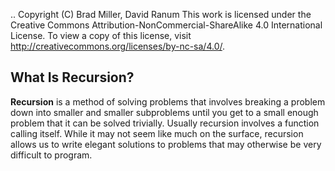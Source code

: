 ..  Copyright (C)  Brad Miller, David Ranum
    This work is licensed under the Creative Commons Attribution-NonCommercial-ShareAlike 4.0 International License. To view a copy of this license, visit http://creativecommons.org/licenses/by-nc-sa/4.0/.


What Is Recursion?
------------------

**Recursion** is a method of solving problems that involves breaking a
problem down into smaller and smaller subproblems until you get to a
small enough problem that it can be solved trivially. Usually recursion
involves a function calling itself. While it may not seem like much on
the surface, recursion allows us to write elegant solutions to problems
that may otherwise be very difficult to program.
